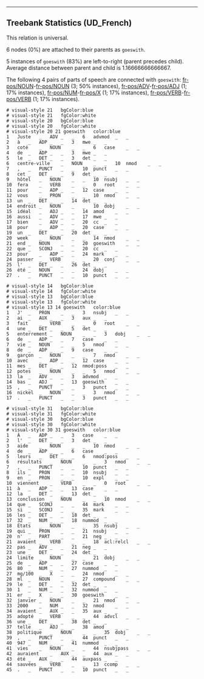 

--------------------------------------------------------------------------------

## Treebank Statistics (UD_French)

This relation is universal.

6 nodes (0%) are attached to their parents as `goeswith`.

5 instances of `goeswith` (83%) are left-to-right (parent precedes child).
Average distance between parent and child is 1.16666666666667.

The following 4 pairs of parts of speech are connected with `goeswith`: [fr-pos/NOUN]()-[fr-pos/NOUN]() (3; 50% instances), [fr-pos/ADV]()-[fr-pos/ADJ]() (1; 17% instances), [fr-pos/NUM]()-[fr-pos/X]() (1; 17% instances), [fr-pos/VERB]()-[fr-pos/VERB]() (1; 17% instances).


~~~ conllu
# visual-style 21	bgColor:blue
# visual-style 21	fgColor:white
# visual-style 20	bgColor:blue
# visual-style 20	fgColor:white
# visual-style 20 21 goeswith	color:blue
1	Juste	_	ADV	_	_	6	advmod	_	_
2	à	_	ADP	_	_	3	mwe	_	_
3	coté	_	NOUN	_	_	6	case	_	_
4	de	_	ADP	_	_	3	mwe	_	_
5	le	_	DET	_	_	3	det	_	_
6	centre-ville	_	NOUN	_	_	10	nmod	_	_
7	,	_	PUNCT	_	_	10	punct	_	_
8	cet	_	DET	_	_	9	det	_	_
9	hôtel	_	NOUN	_	_	10	nsubj	_	_
10	fera	_	VERB	_	_	0	root	_	_
11	pour	_	ADP	_	_	12	case	_	_
12	vous	_	PRON	_	_	10	nmod	_	_
13	un	_	DET	_	_	14	det	_	_
14	endroit	_	NOUN	_	_	10	dobj	_	_
15	idéal	_	ADJ	_	_	14	amod	_	_
16	aussi	_	ADV	_	_	17	mwe	_	_
17	bien	_	ADV	_	_	20	cc	_	_
18	pour	_	ADP	_	_	20	case	_	_
19	un	_	DET	_	_	20	det	_	_
20	week	_	NOUN	_	_	14	nmod	_	_
21	end	_	NOUN	_	_	20	goeswith	_	_
22	que	_	SCONJ	_	_	20	cc	_	_
23	pour	_	ADP	_	_	24	mark	_	_
24	passer	_	VERB	_	_	20	conj	_	_
25	l'	_	DET	_	_	26	det	_	_
26	été	_	NOUN	_	_	24	dobj	_	_
27	.	_	PUNCT	_	_	10	punct	_	_

~~~


~~~ conllu
# visual-style 14	bgColor:blue
# visual-style 14	fgColor:white
# visual-style 13	bgColor:blue
# visual-style 13	fgColor:white
# visual-style 13 14 goeswith	color:blue
1	J'	_	PRON	_	_	3	nsubj	_	_
2	ai	_	AUX	_	_	3	aux	_	_
3	fait	_	VERB	_	_	0	root	_	_
4	une	_	DET	_	_	5	det	_	_
5	enterrement	_	NOUN	_	_	3	dobj	_	_
6	de	_	ADP	_	_	7	case	_	_
7	vie	_	NOUN	_	_	5	nmod	_	_
8	de	_	ADP	_	_	9	case	_	_
9	garçon	_	NOUN	_	_	7	nmod	_	_
10	avec	_	ADP	_	_	12	case	_	_
11	mes	_	DET	_	_	12	nmod:poss	_	_
12	potes	_	NOUN	_	_	5	nmod	_	_
13	la	_	ADV	_	_	3	advmod	_	_
14	bas	_	ADJ	_	_	13	goeswith	_	_
15	,	_	PUNCT	_	_	3	punct	_	_
16	nickel	_	NOUN	_	_	3	nmod	_	_
17	.	_	PUNCT	_	_	3	punct	_	_

~~~


~~~ conllu
# visual-style 31	bgColor:blue
# visual-style 31	fgColor:white
# visual-style 30	bgColor:blue
# visual-style 30	fgColor:white
# visual-style 30 31 goeswith	color:blue
1	À	_	ADP	_	_	3	case	_	_
2	l'	_	DET	_	_	3	det	_	_
3	aide	_	NOUN	_	_	10	nmod	_	_
4	de	_	ADP	_	_	6	case	_	_
5	leurs	_	DET	_	_	6	nmod:poss	_	_
6	résultats	_	NOUN	_	_	3	nmod	_	_
7	,	_	PUNCT	_	_	10	punct	_	_
8	ils	_	PRON	_	_	10	nsubj	_	_
9	en	_	PRON	_	_	10	expl	_	_
10	viennent	_	VERB	_	_	0	root	_	_
11	à	_	ADP	_	_	13	case	_	_
12	la	_	DET	_	_	13	det	_	_
13	conclusion	_	NOUN	_	_	10	nmod	_	_
14	que	_	SCONJ	_	_	44	mark	_	_
15	si	_	SCONJ	_	_	35	mark	_	_
16	les	_	DET	_	_	18	det	_	_
17	32	_	NUM	_	_	18	nummod	_	_
18	États	_	NOUN	_	_	35	nsubj	_	_
19	qui	_	PRON	_	_	21	nsubj	_	_
20	n'	_	PART	_	_	21	neg	_	_
21	avaient	_	VERB	_	_	18	acl:relcl	_	_
22	pas	_	ADV	_	_	21	neg	_	_
23	une	_	DET	_	_	24	det	_	_
24	limite	_	NOUN	_	_	21	dobj	_	_
25	de	_	ADP	_	_	27	case	_	_
26	80	_	NUM	_	_	27	nummod	_	_
27	mg/100	_	X	_	_	24	nmod	_	_
28	ml	_	NOUN	_	_	27	compound	_	_
29	le	_	DET	_	_	32	det	_	_
30	1	_	NUM	_	_	32	nummod	_	_
31	er	_	X	_	_	30	goeswith	_	_
32	janvier	_	NOUN	_	_	21	nmod	_	_
33	2000	_	NUM	_	_	32	nmod	_	_
34	avaient	_	AUX	_	_	35	aux	_	_
35	adopté	_	VERB	_	_	44	advcl	_	_
36	une	_	DET	_	_	38	det	_	_
37	telle	_	ADJ	_	_	38	amod	_	_
38	politique	_	NOUN	_	_	35	dobj	_	_
39	,	_	PUNCT	_	_	44	punct	_	_
40	947	_	NUM	_	_	41	nummod	_	_
41	vies	_	NOUN	_	_	44	nsubjpass	_	_
42	auraient	_	AUX	_	_	44	aux	_	_
43	été	_	AUX	_	_	44	auxpass	_	_
44	sauvées	_	VERB	_	_	13	ccomp	_	_
45	.	_	PUNCT	_	_	10	punct	_	_

~~~


